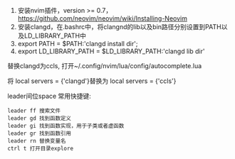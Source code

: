 1. 安装nvim插件，version >= 0.7，https://github.com/neovim/neovim/wiki/Installing-Neovim
2. 安装clangd，在.bashrc中，将clangnd的lib以及bin路径分别设置到PATH以及LD_LIBRARY_PATH中
  1. export PATH = $PATH:'clangd install dir';
  2. export LD_LIBRARY_PATH = $LD_LIBRARY_PATH:'clangd lib dir'

替换clangd为ccls, 打开~/.config/nvim/lua/config/autocomplete.lua

将 local servers = {'clangd'}替换为 local servers = {'ccls'}

leader间位space
常用快捷键:
```
leader ff 搜索文件
leader gd 找到函数定义
leader gi 找到函数实现，用于子类或者虚函数
leader gr 找到函数引用
leader rn 替换变量名
ctrl t 打开目录explore
```

